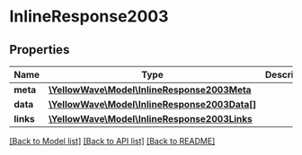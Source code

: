 # InlineResponse2003

## Properties
Name | Type | Description | Notes
------------ | ------------- | ------------- | -------------
**meta** | [**\YellowWave\Model\InlineResponse2003Meta**](InlineResponse2003Meta.md) |  | [optional] 
**data** | [**\YellowWave\Model\InlineResponse2003Data[]**](InlineResponse2003Data.md) |  | [optional] 
**links** | [**\YellowWave\Model\InlineResponse2003Links**](InlineResponse2003Links.md) |  | [optional] 

[[Back to Model list]](../../README.md#documentation-for-models) [[Back to API list]](../../README.md#documentation-for-api-endpoints) [[Back to README]](../../README.md)

